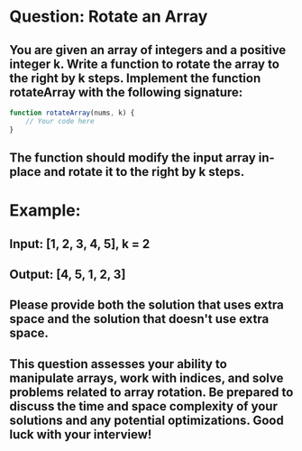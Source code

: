 # Question: Rotate an Array

## You are given an array of integers and a positive integer k. Write a function to rotate the array to the right by k steps. Implement the function rotateArray with the following signature:

```javascript
function rotateArray(nums, k) {
    // Your code here
}
```

## The function should modify the input array in-place and rotate it to the right by k steps.

# Example:

## Input: [1, 2, 3, 4, 5], k = 2
## Output: [4, 5, 1, 2, 3]

## Please provide both the solution that uses extra space and the solution that doesn't use extra space.

## This question assesses your ability to manipulate arrays, work with indices, and solve problems related to array rotation. Be prepared to discuss the time and space complexity of your solutions and any potential optimizations. Good luck with your interview!